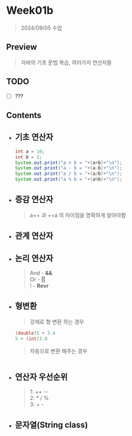# Week01b

> 2024/09/05 수업  

## Preview

> 자바의 기초 문법 복습, 여러가지 연산자들  

## TODO

- [ ] ???

## Contents

- ## 기초 연산자

    > 
    ```java
    int a = 10;
    int b = 2;
    System.out.print("a + b = "+(a+b)+"\n");
    System.out.print("a - b = "+(a-b)+"\n");
    System.out.print("a / b = "+(a/b)+"\n");
    System.out.print("a % b = "+(a%b)+"\n");
    ```
- ## 증감 연산자

    > a++ 과 ++a 의 차이점을 명확하게 알아야함

- ## 관계 연산자

    > 

- ## 논리 연산자

    > And - **&&**  
    > Or - **||**  
    > ! - **Revr**  

- ## 형변환

    > 강제로 형 변환 하는 경우  
    ```java
    (double)5 + 3.4
    5 + (int)3.0
    ```

    > 자동으로 변환 해주는 경우  
    ```java
    
    ```

- ## 연산자 우선순위

    > 1: ++ --  
    > 2: * / %  
    > 3: + -  

- ## 문자열(String class)  

    >  

